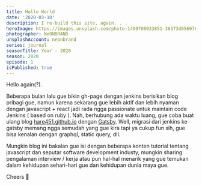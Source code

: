 ```yaml
---
title: Hello World
date: '2020-03-18'
description: I re-build this site, again. . .
heroImage: https://images.unsplash.com/photo-1499708033851-36373d056976?ixlib=rb-1.2.1&ixid=eyJhcHBfaWQiOjEyMDd9&auto=format&fit=crop&w=1350&q=80
photographer: NeONBRAND
unsplashAccount: neonbrand
series: journal
seasonTitle: Year - 2020
season: 2020
episode: 1
isPublished: true
---
```


Hello again(?).

Beberapa bulan lalu gue bikin gh-page dengan jenkins berisikan blog pribagi gue, namun karena sekarang gue lebih aktif dan lebih nyaman dengan javascript + react jadi rada ngga passionate untuk maintain code Jenkins ( based on ruby ). Nah, berhubung ada waktu luang, gue coba buat ulang blog [hare451.github.io](https://hare451.github.io) dengan [Gatsby](https://www.gatsbyjs.org/). Well, migrasi dari jenkins ke gatsby memang ngga semudah yang gue kira tapi ya cukup fun sih, gue bisa kenalan dengan graphql, static query, dll.

Mungkin blog ini bakalan gue isi dengan beberapa konten tutorial tentang javascript dan seputar software development industy, mungkin sharing pengalaman interview / kerja atau pun hal-hal menarik yang gue temukan dalam kehidupan sehari-hari gue dan kehidupan dunia maya gue.

Cheers 🥂
